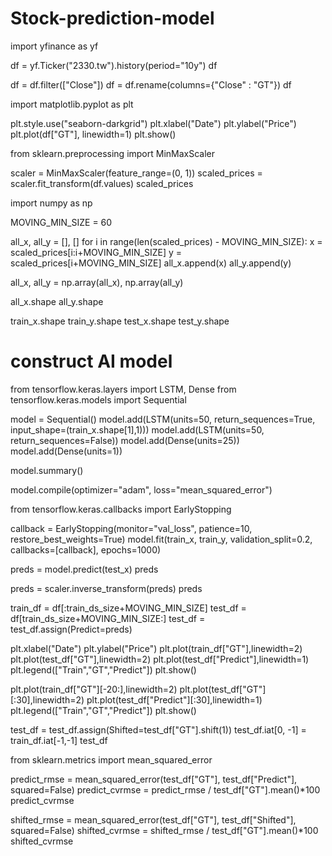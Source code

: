 # Stock-prediction-model

import yfinance as yf

df = yf.Ticker("2330.tw").history(period="10y")
df

df = df.filter(["Close"])
df = df.rename(columns={"Close" : "GT"})
df

import matplotlib.pyplot as plt

plt.style.use("seaborn-darkgrid")
plt.xlabel("Date")
plt.ylabel("Price")
plt.plot(df["GT"], linewidth=1)
plt.show()

from sklearn.preprocessing import MinMaxScaler

scaler = MinMaxScaler(feature_range=(0, 1))
scaled_prices = scaler.fit_transform(df.values)
scaled_prices

import numpy as np

MOVING_MIN_SIZE = 60

all_x, all_y = [], []
for i in range(len(scaled_prices) - MOVING_MIN_SIZE):
  x = scaled_prices[i:i+MOVING_MIN_SIZE]
  y = scaled_prices[i+MOVING_MIN_SIZE]
  all_x.append(x)
  all_y.append(y)


all_x, all_y = np.array(all_x), np.array(all_y)

all_x.shape
all_y.shape

train_x.shape
train_y.shape
test_x.shape
test_y.shape

# construct AI model

from tensorflow.keras.layers import LSTM, Dense
from tensorflow.keras.models import Sequential

model = Sequential()
model.add(LSTM(units=50, return_sequences=True, input_shape=(train_x.shape[1],1)))
model.add(LSTM(units=50, return_sequences=False))
model.add(Dense(units=25))
model.add(Dense(units=1))

model.summary()

model.compile(optimizer="adam", loss="mean_squared_error")

from tensorflow.keras.callbacks import EarlyStopping

callback = EarlyStopping(monitor="val_loss", patience=10, restore_best_weights=True)
model.fit(train_x, train_y,
     validation_split=0.2,
     callbacks=[callback],
     epochs=1000)

preds = model.predict(test_x)
preds

preds = scaler.inverse_transform(preds)
preds

train_df = df[:train_ds_size+MOVING_MIN_SIZE]
test_df = df[train_ds_size+MOVING_MIN_SIZE:]
test_df = test_df.assign(Predict=preds)

plt.xlabel("Date")
plt.ylabel("Price")
plt.plot(train_df["GT"],linewidth=2)
plt.plot(test_df["GT"],linewidth=2)
plt.plot(test_df["Predict"],linewidth=1)
plt.legend(["Train","GT","Predict"])
plt.show()

plt.plot(train_df["GT"][-20:],linewidth=2)
plt.plot(test_df["GT"][:30],linewidth=2)
plt.plot(test_df["Predict"][:30],linewidth=1)
plt.legend(["Train","GT","Predict"])
plt.show()

test_df = test_df.assign(Shifted=test_df["GT"].shift(1))
test_df.iat[0, -1] = train_df.iat[-1,-1]
test_df

from sklearn.metrics import mean_squared_error

predict_rmse = mean_squared_error(test_df["GT"], test_df["Predict"], squared=False)
predict_cvrmse = predict_rmse / test_df["GT"].mean()*100
predict_cvrmse

shifted_rmse = mean_squared_error(test_df["GT"], test_df["Shifted"], squared=False)
shifted_cvrmse = shifted_rmse / test_df["GT"].mean()*100
shifted_cvrmse
